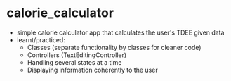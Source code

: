 # calorie_calculator

- simple calorie calculator app that calculates the user's TDEE given data
- learnt/practiced:
  - Classes (separate functionality by classes for cleaner code)
  - Controllers (TextEditingController)
  - Handling several states at a time
  - Displaying information coherently to the user
  
